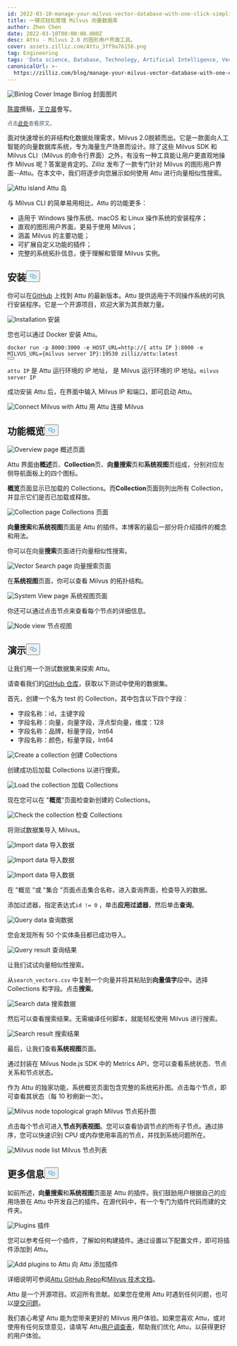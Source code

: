 ```yaml
---
id: 2022-03-10-manage-your-milvus-vector-database-with-one-click-simplicity.md
title: 一键式轻松管理 Milvus 向量数据库
author: Zhen Chen
date: 2022-03-10T00:00:00.000Z
desc: Attu - Milvus 2.0 的图形用户界面工具。
cover: assets.zilliz.com/Attu_3ff9a76156.png
tag: Engineering
tags: 'Data science, Database, Technology, Artificial Intelligence, Vector Management'
canonicalUrl: >-
  https://zilliz.com/blog/manage-your-milvus-vector-database-with-one-click-simplicity
---
```

<p>
  
   <span class="img-wrapper"> <img translate="no" src="https://assets.zilliz.com/Attu_3ff9a76156.png" alt="Binlog Cover Image" class="doc-image" id="binlog-cover-image" />
   </span> <span class="img-wrapper"> <span>Binlog 封面图片</span> </span></p>
<p><a href="https://github.com/czhen-zilliz">陈震</a>撰稿，<a href="https://github.com/LocoRichard">王立晨</a>誊写。</p>
<p style="font-size: 12px;color: #4c5a67">点击<a href="https://zilliz.com/blog/manage-your-milvus-vector-database-with-one-click-simplicity">此处</a>查看原文。</p> 
<p>面对快速增长的非结构化数据处理需求，Milvus 2.0脱颖而出。它是一款面向人工智能的向量数据库系统，专为海量生产场景而设计。除了这些 Milvus SDK 和 Milvus CLI（Milvus 的命令行界面）之外，有没有一种工具能让用户更直观地操作 Milvus 呢？答案是肯定的。Zilliz 发布了一款专门针对 Milvus 的图形用户界面--Attu。在本文中，我们将逐步向您展示如何使用 Attu 进行向量相似性搜索。</p>
<p>
  
   <span class="img-wrapper"> <img translate="no" src="https://assets.zilliz.com/map_aa1cda30d4.png" alt="Attu island" class="doc-image" id="attu-island" />
   </span> <span class="img-wrapper"> <span>Attu 岛</span> </span></p>
<p>与 Milvus CLI 的简单易用相比，Attu 的功能更多：</p>
<ul>
<li>适用于 Windows 操作系统、macOS 和 Linux 操作系统的安装程序；</li>
<li>直观的图形用户界面，更易于使用 Milvus；</li>
<li>涵盖 Milvus 的主要功能；</li>
<li>可扩展自定义功能的插件；</li>
<li>完整的系统拓扑信息，便于理解和管理 Milvus 实例。</li>
</ul>
<h2 id="Installation" class="common-anchor-header">安装<button data-href="#Installation" class="anchor-icon" translate="no">
      <svg translate="no"
        aria-hidden="true"
        focusable="false"
        height="20"
        version="1.1"
        viewBox="0 0 16 16"
        width="16"
      >
        <path
          fill="#0092E4"
          fill-rule="evenodd"
          d="M4 9h1v1H4c-1.5 0-3-1.69-3-3.5S2.55 3 4 3h4c1.45 0 3 1.69 3 3.5 0 1.41-.91 2.72-2 3.25V8.59c.58-.45 1-1.27 1-2.09C10 5.22 8.98 4 8 4H4c-.98 0-2 1.22-2 2.5S3 9 4 9zm9-3h-1v1h1c1 0 2 1.22 2 2.5S13.98 12 13 12H9c-.98 0-2-1.22-2-2.5 0-.83.42-1.64 1-2.09V6.25c-1.09.53-2 1.84-2 3.25C6 11.31 7.55 13 9 13h4c1.45 0 3-1.69 3-3.5S14.5 6 13 6z"
        ></path>
      </svg>
    </button></h2><p>你可以在<a href="https://github.com/zilliztech/attu/releases">GitHub</a> 上找到 Attu 的最新版本。Attu 提供适用于不同操作系统的可执行安装程序。它是一个开源项目，欢迎大家为其贡献力量。</p>
<p>
  
   <span class="img-wrapper"> <img translate="no" src="https://assets.zilliz.com/installation_bbe62873af.png" alt="Installation" class="doc-image" id="installation" />
   </span> <span class="img-wrapper"> <span>安装</span> </span></p>
<p>您也可以通过 Docker 安装 Attu。</p>
<pre><code translate="no" class="language-shell">docker run -p <span class="hljs-number">8000</span>:<span class="hljs-number">3000</span> -e <span class="hljs-variable constant_">HOST_URL</span>=<span class="hljs-attr">http</span>:<span class="hljs-comment">//{ attu IP }:8000 -e MILVUS_URL={milvus server IP}:19530 zilliz/attu:latest</span>
<button class="copy-code-btn"></button></code></pre>
<p><code translate="no">attu IP</code> 是 Attu 运行环境的 IP 地址， 是 Milvus 运行环境的 IP 地址。<code translate="no">milvus server IP</code> </p>
<p>成功安装 Attu 后，在界面中输入 Milvus IP 和端口，即可启动 Attu。</p>
<p>
  
   <span class="img-wrapper"> <img translate="no" src="https://assets.zilliz.com/connect_1fde46d9d5.png" alt="Connect Milvus with Attu" class="doc-image" id="connect-milvus-with-attu" />
   </span> <span class="img-wrapper"> <span>用 Attu 连接 Milvus</span> </span></p>
<h2 id="Feature-overview" class="common-anchor-header">功能概览<button data-href="#Feature-overview" class="anchor-icon" translate="no">
      <svg translate="no"
        aria-hidden="true"
        focusable="false"
        height="20"
        version="1.1"
        viewBox="0 0 16 16"
        width="16"
      >
        <path
          fill="#0092E4"
          fill-rule="evenodd"
          d="M4 9h1v1H4c-1.5 0-3-1.69-3-3.5S2.55 3 4 3h4c1.45 0 3 1.69 3 3.5 0 1.41-.91 2.72-2 3.25V8.59c.58-.45 1-1.27 1-2.09C10 5.22 8.98 4 8 4H4c-.98 0-2 1.22-2 2.5S3 9 4 9zm9-3h-1v1h1c1 0 2 1.22 2 2.5S13.98 12 13 12H9c-.98 0-2-1.22-2-2.5 0-.83.42-1.64 1-2.09V6.25c-1.09.53-2 1.84-2 3.25C6 11.31 7.55 13 9 13h4c1.45 0 3-1.69 3-3.5S14.5 6 13 6z"
        ></path>
      </svg>
    </button></h2><p>
  
   <span class="img-wrapper"> <img translate="no" src="https://assets.zilliz.com/overview_591e230514.png" alt="Overview page" class="doc-image" id="overview-page" />
   </span> <span class="img-wrapper"> <span>概述页面</span> </span></p>
<p>Attu 界面由<strong>概述</strong>页、<strong>Collection</strong>页、<strong>向量搜索</strong>页和<strong>系统视图</strong>页组成，分别对应左侧导航面板上的四个图标。</p>
<p><strong>概览</strong>页面显示已加载的 Collections。而<strong>Collection</strong>页面则列出所有 Collection，并显示它们是否已加载或释放。</p>
<p>
  
   <span class="img-wrapper"> <img translate="no" src="https://assets.zilliz.com/collection_42656fe308.png" alt="Collection page" class="doc-image" id="collection-page" />
   </span> <span class="img-wrapper"> <span>Collections 页面</span> </span></p>
<p><strong>向量搜索</strong>和<strong>系统视图</strong>页面是 Attu 的插件。本博客的最后一部分将介绍插件的概念和用法。</p>
<p>你可以在向量<strong>搜索</strong>页面进行向量相似性搜索。</p>
<p>
  
   <span class="img-wrapper"> <img translate="no" src="https://assets.zilliz.com/vector_search_be7365687c.png" alt="Vector Search page" class="doc-image" id="vector-search-page" />
   </span> <span class="img-wrapper"> <span>向量搜索页面</span> </span></p>
<p>在<strong>系统视图</strong>页面，你可以查看 Milvus 的拓扑结构。</p>
<p>
  
   <span class="img-wrapper"> <img translate="no" src="https://assets.zilliz.com/system_view_e1df15023d.png" alt="System View page" class="doc-image" id="system-view-page" />
   </span> <span class="img-wrapper"> <span>系统视图页面</span> </span></p>
<p>你还可以通过点击节点来查看每个节点的详细信息。</p>
<p>
  
   <span class="img-wrapper"> <img translate="no" src="https://assets.zilliz.com/node_view_5bbc25f9b2.png" alt="Node view" class="doc-image" id="node-view" />
   </span> <span class="img-wrapper"> <span>节点视图</span> </span></p>
<h2 id="Demonstration" class="common-anchor-header">演示<button data-href="#Demonstration" class="anchor-icon" translate="no">
      <svg translate="no"
        aria-hidden="true"
        focusable="false"
        height="20"
        version="1.1"
        viewBox="0 0 16 16"
        width="16"
      >
        <path
          fill="#0092E4"
          fill-rule="evenodd"
          d="M4 9h1v1H4c-1.5 0-3-1.69-3-3.5S2.55 3 4 3h4c1.45 0 3 1.69 3 3.5 0 1.41-.91 2.72-2 3.25V8.59c.58-.45 1-1.27 1-2.09C10 5.22 8.98 4 8 4H4c-.98 0-2 1.22-2 2.5S3 9 4 9zm9-3h-1v1h1c1 0 2 1.22 2 2.5S13.98 12 13 12H9c-.98 0-2-1.22-2-2.5 0-.83.42-1.64 1-2.09V6.25c-1.09.53-2 1.84-2 3.25C6 11.31 7.55 13 9 13h4c1.45 0 3-1.69 3-3.5S14.5 6 13 6z"
        ></path>
      </svg>
    </button></h2><p>让我们用一个测试数据集来探索 Attu。</p>
<p>请查看我们的<a href="https://github.com/zilliztech/attu/tree/main/examples">GitHub 仓库</a>，获取以下测试中使用的数据集。</p>
<p>首先，创建一个名为 test 的 Collection，其中包含以下四个字段：</p>
<ul>
<li>字段名称：id，主键字段</li>
<li>字段名称：向量，向量字段，浮点型向量，维度：128</li>
<li>字段名称：品牌，标量字段，Int64</li>
<li>字段名称：颜色，标量字段，Int64</li>
</ul>
<p>
  
   <span class="img-wrapper"> <img translate="no" src="https://assets.zilliz.com/create_collection_95dfa15354.png" alt="Create a collection" class="doc-image" id="create-a-collection" />
   </span> <span class="img-wrapper"> <span>创建 Collections</span> </span></p>
<p>创建成功后加载 Collections 以进行搜索。</p>
<p>
  
   <span class="img-wrapper"> <img translate="no" src="https://assets.zilliz.com/load_collection_fec39171df.png" alt="Load the collection" class="doc-image" id="load-the-collection" />
   </span> <span class="img-wrapper"> <span>加载 Collections</span> </span></p>
<p>现在您可以在 "<strong>概览</strong>"页面检查新创建的 Collections。</p>
<p>
  
   <span class="img-wrapper"> <img translate="no" src="https://assets.zilliz.com/check_collection_163b05477e.png" alt="Check the collection" class="doc-image" id="check-the-collection" />
   </span> <span class="img-wrapper"> <span>检查 Collections</span> </span></p>
<p>将测试数据集导入 Milvus。</p>
<p>
  
   <span class="img-wrapper"> <img translate="no" src="https://assets.zilliz.com/import_data_1_f73d71be85.png" alt="Import data" class="doc-image" id="import-data" />
   </span> <span class="img-wrapper"> <span>导入数据</span> </span></p>
<p>
  
   <span class="img-wrapper"> <img translate="no" src="https://assets.zilliz.com/import_data_2_4b3c3c3c25.png" alt="Import data" class="doc-image" id="import-data" />
   </span> <span class="img-wrapper"> <span>导入数据</span> </span></p>
<p>
  
   <span class="img-wrapper"> <img translate="no" src="https://assets.zilliz.com/import_data_3_0def4e8550.png" alt="Import data" class="doc-image" id="import-data" />
   </span> <span class="img-wrapper"> <span>导入数据</span> </span></p>
<p>在 "概览 "或 "集合 "页面点击集合名称，进入查询界面，检查导入的数据。</p>
<p>添加过滤器，指定表达式<code translate="no">id != 0</code> ，单击<strong>应用过滤器</strong>，然后单击<strong>查询</strong>。</p>
<p>
  
   <span class="img-wrapper"> <img translate="no" src="https://assets.zilliz.com/query_data_24d9f71ccc.png" alt="Query data" class="doc-image" id="query-data" />
   </span> <span class="img-wrapper"> <span>查询数据</span> </span></p>
<p>您会发现所有 50 个实体条目都已成功导入。</p>
<p>
  
   <span class="img-wrapper"> <img translate="no" src="https://assets.zilliz.com/query_result_bcbbd17084.png" alt="Query result" class="doc-image" id="query-result" />
   </span> <span class="img-wrapper"> <span>查询结果</span> </span></p>
<p>让我们试试向量相似性搜索。</p>
<p>从<code translate="no">search_vectors.csv</code> 中复制一个向量并将其粘贴到<strong>向量值字</strong>段中。选择 Collections 和字段。点击<strong>搜索</strong>。</p>
<p>
  
   <span class="img-wrapper"> <img translate="no" src="https://assets.zilliz.com/search_data_5af3a1db53.png" alt="Search data" class="doc-image" id="search-data" />
   </span> <span class="img-wrapper"> <span>搜索数据</span> </span></p>
<p>然后可以查看搜索结果。无需编译任何脚本，就能轻松使用 Milvus 进行搜索。</p>
<p>
  
   <span class="img-wrapper"> <img translate="no" src="https://assets.zilliz.com/search_result_961886efab.png" alt="Search result" class="doc-image" id="search-result" />
   </span> <span class="img-wrapper"> <span>搜索结果</span> </span></p>
<p>最后，让我们查看<strong>系统视图</strong>页面。</p>
<p>通过封装在 Milvus Node.js SDK 中的 Metrics API，您可以查看系统状态、节点关系和节点状态。</p>
<p>作为 Attu 的独家功能，系统概览页面包含完整的系统拓扑图。点击每个节点，即可查看其状态（每 10 秒刷新一次）。</p>
<p>
  
   <span class="img-wrapper"> <img translate="no" src="https://assets.zilliz.com/topological_graph_d0c5c17586.png" alt="Milvus node topological graph" class="doc-image" id="milvus-node-topological-graph" />
   </span> <span class="img-wrapper"> <span>Milvus 节点拓扑图</span> </span></p>
<p>点击每个节点可进入<strong>节点列表视图</strong>。您可以查看协调节点的所有子节点。通过排序，您可以快速识别 CPU 或内存使用率高的节点，并找到系统问题所在。</p>
<p>
  
   <span class="img-wrapper"> <img translate="no" src="https://assets.zilliz.com/node_list_64fc610a8d.png" alt="Milvus node list" class="doc-image" id="milvus-node-list" />
   </span> <span class="img-wrapper"> <span>Milvus 节点列表</span> </span></p>
<h2 id="Whats-more" class="common-anchor-header">更多信息<button data-href="#Whats-more" class="anchor-icon" translate="no">
      <svg translate="no"
        aria-hidden="true"
        focusable="false"
        height="20"
        version="1.1"
        viewBox="0 0 16 16"
        width="16"
      >
        <path
          fill="#0092E4"
          fill-rule="evenodd"
          d="M4 9h1v1H4c-1.5 0-3-1.69-3-3.5S2.55 3 4 3h4c1.45 0 3 1.69 3 3.5 0 1.41-.91 2.72-2 3.25V8.59c.58-.45 1-1.27 1-2.09C10 5.22 8.98 4 8 4H4c-.98 0-2 1.22-2 2.5S3 9 4 9zm9-3h-1v1h1c1 0 2 1.22 2 2.5S13.98 12 13 12H9c-.98 0-2-1.22-2-2.5 0-.83.42-1.64 1-2.09V6.25c-1.09.53-2 1.84-2 3.25C6 11.31 7.55 13 9 13h4c1.45 0 3-1.69 3-3.5S14.5 6 13 6z"
        ></path>
      </svg>
    </button></h2><p>如前所述，<strong>向量搜索</strong>和<strong>系统视图</strong>页面是 Attu 的插件。我们鼓励用户根据自己的应用场景在 Attu 中开发自己的插件。在源代码中，有一个专门为插件代码而建的文件夹。</p>
<p>
  
   <span class="img-wrapper"> <img translate="no" src="https://assets.zilliz.com/plugins_a2d98e4e5b.png" alt="Plugins" class="doc-image" id="plugins" />
   </span> <span class="img-wrapper"> <span>插件</span> </span></p>
<p>您可以参考任何一个插件，了解如何构建插件。通过设置以下配置文件，即可将插件添加到 Attu。</p>
<p>
  
   <span class="img-wrapper"> <img translate="no" src="https://assets.zilliz.com/add_plugins_e3ef53cc0d.png" alt="Add plugins to Attu" class="doc-image" id="add-plugins-to-attu" />
   </span> <span class="img-wrapper"> <span>向 Attu 添加插件</span> </span></p>
<p>详细说明可参阅<a href="https://github.com/zilliztech/attu/tree/main/doc">Attu GitHub Repo</a>和<a href="https://milvus.io/docs/v2.0.x/attu.md">Milvus 技术文档</a>。</p>
<p>Attu 是一个开源项目。欢迎所有贡献。如果您在使用 Attu 时遇到任何问题，也可以<a href="https://github.com/zilliztech/attu/issues">提交问题</a>。</p>
<p>我们衷心希望 Attu 能为您带来更好的 Milvus 用户体验。如果您喜欢 Attu，或对使用有任何反馈意见，请填写 Attu<a href="https://wenjuan.feishu.cn/m/cfm?t=suw4QnODU1ui-ok7r">用户调查表</a>，帮助我们优化 Attu，以获得更好的用户体验。</p>
